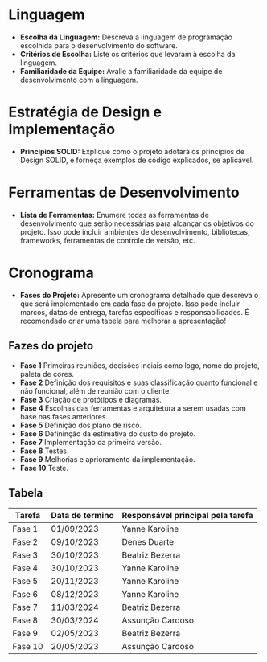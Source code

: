 # Linguagem
- **Escolha da Linguagem:** Descreva a linguagem de programação escolhida para o desenvolvimento do software.
- **Critérios de Escolha:** Liste os critérios que levaram à escolha da linguagem.
- **Familiaridade da Equipe:** Avalie a familiaridade da equipe de desenvolvimento com a linguagem.

# Estratégia de Design e Implementação
- **Princípios SOLID:** Explique como o projeto adotará os princípios de Design SOLID, e forneça exemplos de código explicados, se aplicável.

# Ferramentas de Desenvolvimento
- **Lista de Ferramentas:** Enumere todas as ferramentas de desenvolvimento que serão necessárias para alcançar os objetivos do projeto. Isso pode incluir ambientes de desenvolvimento, bibliotecas, frameworks, ferramentas de controle de versão, etc.

# Cronograma
- **Fases do Projeto:** Apresente um cronograma detalhado que descreva o que será implementado em cada fase do projeto. Isso pode incluir marcos, datas de entrega, tarefas específicas e responsabilidades. É recomendado criar uma tabela para melhorar a apresentação!

## Fazes do projeto

- **Fase 1** Primeiras reuniões, decisões inciais como logo, nome do projeto, paleta de cores.
- **Fase 2** Definição dos requisitos e suas classificação quanto funcional e não funcional, além de reunião com o cliente.
- **Fase 3** Criação de protótipos e diagramas.
- **Fase 4** Escolhas das ferramentas e arquitetura a serem usadas com base nas fases anteriores.
- **Fase 5** Definição dos plano de risco.
- **Fase 6** Defininção da estimativa do custo do projeto.
- **Fase 7** Implementação da primeira versão.
- **Fase 8** Testes.
- **Fase 9** Melhorias e aprioramento da implementação.
- **Fase 10** Teste.

## Tabela


| Tarefa | Data de termino | Responsável principal pela tarefa |
|-----|-----------|------|
| Fase 1 |    01/09/2023   |   Yanne Karoline        |
| Fase 2 |    09/10/2023   |   Denes Duarte       |
| Fase 3 |    30/10/2023   |   Beatriz Bezerra        |
| Fase 4 |    30/10/2023   |   Yanne Karoline        |
| Fase 5 |    20/11/2023   |   Yanne Karoline        |
| Fase 6 |    08/12/2023   |   Yanne Karoline        |
| Fase 7 |    11/03/2024   |   Beatriz Bezerra        |
| Fase 8 |    30/03/2024   |   Assunção Cardoso        |
| Fase 9 |    02/05/2023   |   Beatriz Bezerra       |
| Fase 10 |    20/05/2023   |   Assunção Cardoso        |